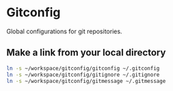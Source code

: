 Gitconfig
=========

Global configurations for git repositories.



## Make a link from your local directory ##

```bash
ln -s ~/workspace/gitconfig/gitconfig ~/.gitconfig
ln -s ~/workspace/gitconfig/gitignore ~/.gitignore
ln -s ~/workspace/gitconfig/gitmessage ~/.gitmessage
```
